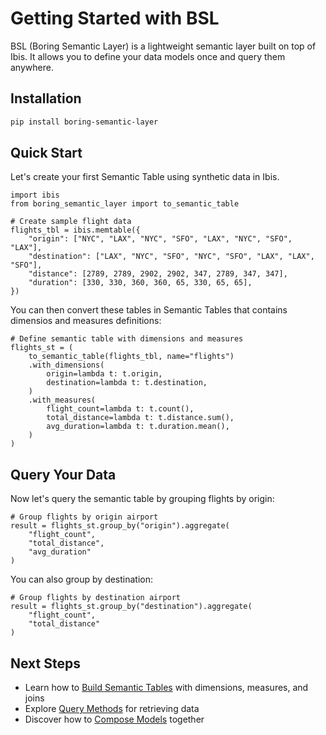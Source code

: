 # Getting Started with BSL

BSL (Boring Semantic Layer) is a lightweight semantic layer built on top of Ibis. It allows you to define your data models once and query them anywhere.

## Installation

```bash
pip install boring-semantic-layer
```

## Quick Start

Let's create your first Semantic Table using synthetic data in Ibis.

```setup_flights
import ibis
from boring_semantic_layer import to_semantic_table

# Create sample flight data
flights_tbl = ibis.memtable({
    "origin": ["NYC", "LAX", "NYC", "SFO", "LAX", "NYC", "SFO", "LAX"],
    "destination": ["LAX", "NYC", "SFO", "NYC", "SFO", "LAX", "LAX", "SFO"],
    "distance": [2789, 2789, 2902, 2902, 347, 2789, 347, 347],
    "duration": [330, 330, 360, 360, 65, 330, 65, 65],
})
```

You can then convert these tables in Semantic Tables that contains dimensios and measures definitions:

```define_semantic_table
# Define semantic table with dimensions and measures
flights_st = (
    to_semantic_table(flights_tbl, name="flights")
    .with_dimensions(
        origin=lambda t: t.origin,
        destination=lambda t: t.destination,
    )
    .with_measures(
        flight_count=lambda t: t.count(),
        total_distance=lambda t: t.distance.sum(),
        avg_duration=lambda t: t.duration.mean(),
    )
)
```

## Query Your Data

Now let's query the semantic table by grouping flights by origin:

```query_by_origin
# Group flights by origin airport
result = flights_st.group_by("origin").aggregate(
    "flight_count",
    "total_distance",
    "avg_duration"
)
```

<bslquery code-block="query_by_origin"></bslquery>

You can also group by destination:

```query_by_destination
# Group flights by destination airport
result = flights_st.group_by("destination").aggregate(
    "flight_count",
    "total_distance"
)
```

<bslquery code-block="query_by_destination"></bslquery>

## Next Steps

- Learn how to [Build Semantic Tables](/examples/semantic-table) with dimensions, measures, and joins
- Explore [Query Methods](/examples/query-methods) for retrieving data
- Discover how to [Compose Models](/examples/compose) together
